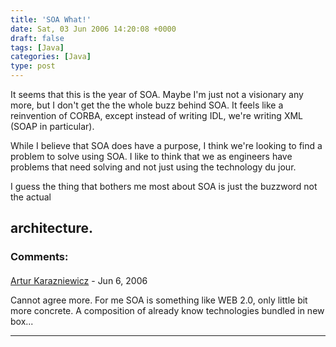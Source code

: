 ```yaml
---
title: 'SOA What!'
date: Sat, 03 Jun 2006 14:20:08 +0000
draft: false
tags: [Java]
categories: [Java]
type: post
---
```


It seems that this is the year of SOA. Maybe I'm just not a visionary any more, but I don't get the the whole buzz behind SOA. It feels like a reinvention of CORBA, except instead of writing IDL, we're writing XML (SOAP in particular).

While I believe that SOA does have a purpose, I think we're looking to find a problem to solve using SOA. I like to think that we as engineers have problems that need solving and not just using the technology du jour.

I guess the thing that bothers me most about SOA is just the buzzword not the actual

architecture.
---
### Comments:
#### 
[Artur Karazniewicz](http://www.jroller.com/pages/baa "") - <time datetime="2006-06-03 17:07:22">Jun 6, 2006</time>

Cannot agree more. For me SOA is something like WEB 2.0, only little bit more concrete. A composition of already know technologies bundled in new box...
<hr />
